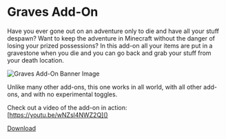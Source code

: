 # Graves Add-On
Have you ever gone out on an adventure only to die and have all your stuff despawn? Want to keep the adventure in Minecraft without the danger of losing your prized possessions? In this add-on all your items are put in a gravestone when you die and you can go back and grab your stuff from your death location.

![Graves Add-On Banner Image](./images/banner.png)

Unlike many other add-ons, this one works in all world, with all other add-ons, and with no experimental toggles.

Check out a video of the add-on in action:
[https://youtu.be/wNZsl4NWZ2Q]()

[Download](https://github.com/Hatchibombotar/graves-addon/releases/download/latest-build/graves.addon)
